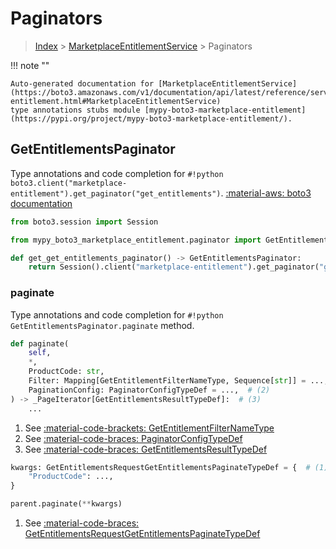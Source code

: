 # Paginators

> [Index](../README.md) > [MarketplaceEntitlementService](./README.md) > Paginators

!!! note ""

    Auto-generated documentation for [MarketplaceEntitlementService](https://boto3.amazonaws.com/v1/documentation/api/latest/reference/services/marketplace-entitlement.html#MarketplaceEntitlementService)
    type annotations stubs module [mypy-boto3-marketplace-entitlement](https://pypi.org/project/mypy-boto3-marketplace-entitlement/).

## GetEntitlementsPaginator

Type annotations and code completion for `#!python boto3.client("marketplace-entitlement").get_paginator("get_entitlements")`.
[:material-aws: boto3 documentation](https://boto3.amazonaws.com/v1/documentation/api/latest/reference/services/marketplace-entitlement.html#MarketplaceEntitlementService.Paginator.GetEntitlements)

```python title="Usage example"
from boto3.session import Session

from mypy_boto3_marketplace_entitlement.paginator import GetEntitlementsPaginator

def get_get_entitlements_paginator() -> GetEntitlementsPaginator:
    return Session().client("marketplace-entitlement").get_paginator("get_entitlements")
```


### paginate

Type annotations and code completion for `#!python GetEntitlementsPaginator.paginate` method.

```python title="Method definition"
def paginate(
    self,
    *,
    ProductCode: str,
    Filter: Mapping[GetEntitlementFilterNameType, Sequence[str]] = ...,  # (1)
    PaginationConfig: PaginatorConfigTypeDef = ...,  # (2)
) -> _PageIterator[GetEntitlementsResultTypeDef]:  # (3)
    ...
```

1. See [:material-code-brackets: GetEntitlementFilterNameType](./literals.md#getentitlementfilternametype) 
2. See [:material-code-braces: PaginatorConfigTypeDef](./type_defs.md#paginatorconfigtypedef) 
3. See [:material-code-braces: GetEntitlementsResultTypeDef](./type_defs.md#getentitlementsresulttypedef) 


```python title="Usage example with kwargs"
kwargs: GetEntitlementsRequestGetEntitlementsPaginateTypeDef = {  # (1)
    "ProductCode": ...,
}

parent.paginate(**kwargs)
```

1. See [:material-code-braces: GetEntitlementsRequestGetEntitlementsPaginateTypeDef](./type_defs.md#getentitlementsrequestgetentitlementspaginatetypedef) 
